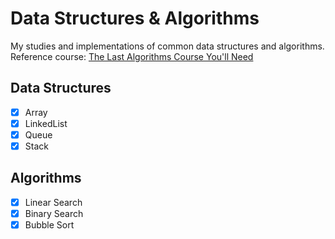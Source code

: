 # Data Structures & Algorithms

My studies and implementations of common data structures and algorithms.  
Reference course: [The Last Algorithms Course You'll Need](https://frontendmasters.com/courses/algorithms)


## Data Structures

- [x] Array  
- [x] LinkedList  
- [x] Queue  
- [x] Stack

## Algorithms

- [x] Linear Search  
- [x] Binary Search  
- [x] Bubble Sort  
